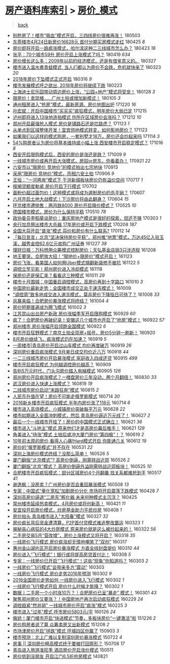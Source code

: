 [房产语料库索引](../../README.md)  > [房价_模式](房价_模式.md)
====
> [back](../README.md)

- [别抢房了！楼市“吸血”模式开启，三四线房价很难再涨！](http://jkwz.applinzi.com/ittc/7098893789521511441.html#%E5%88%AB%E6%8A%A2%E6%88%BF%E4%BA%86%EF%BC%81%E6%A5%BC%E5%B8%82%E2%80%9C%E5%90%B8%E8%A1%80%E2%80%9D%E6%A8%A1%E5%BC%8F%E5%BC%80%E5%90%AF%EF%BC%8C%E4%B8%89%E5%9B%9B%E7%BA%BF%E6%88%BF%E4%BB%B7%E5%BE%88%E9%9A%BE%E5%86%8D%E6%B6%A8%EF%BC%81) 180503  
- [东莞楼市4月24日新房价16628元 首付分期买房模式走红](http://jkwz.applinzi.com/ittc/7095953077192623114.html#%E4%B8%9C%E8%8E%9E%E6%A5%BC%E5%B8%824%E6%9C%8824%E6%97%A5%E6%96%B0%E6%88%BF%E4%BB%B716628%E5%85%83+%E9%A6%96%E4%BB%98%E5%88%86%E6%9C%9F%E4%B9%B0%E6%88%BF%E6%A8%A1%E5%BC%8F%E8%B5%B0%E7%BA%A2) 180425 *8* 
- [房价即将开启一路疯涨模式，哈尔滨这种二三线城市怎么办？](http://jkwz.applinzi.com/ittc/7095203865949635600.html#%E6%88%BF%E4%BB%B7%E5%8D%B3%E5%B0%86%E5%BC%80%E5%90%AF%E4%B8%80%E8%B7%AF%E7%96%AF%E6%B6%A8%E6%A8%A1%E5%BC%8F%EF%BC%8C%E5%93%88%E5%B0%94%E6%BB%A8%E8%BF%99%E7%A7%8D%E4%BA%8C%E4%B8%89%E7%BA%BF%E5%9F%8E%E5%B8%82%E6%80%8E%E4%B9%88%E5%8A%9E%EF%BC%9F) 180423 *18* 
- [张平：70个城市59升 房价开启上涨模式了吗？](http://jkwz.applinzi.com/ittc/7093618574558233616.html#%E5%BC%A0%E5%B9%B3%EF%BC%9A70%E4%B8%AA%E5%9F%8E%E5%B8%8259%E5%8D%87+%E6%88%BF%E4%BB%B7%E5%BC%80%E5%90%AF%E4%B8%8A%E6%B6%A8%E6%A8%A1%E5%BC%8F%E4%BA%86%E5%90%97%EF%BC%9F) 180419 *634* 
- [房价增长这么多：2009年以前的经济模式，还是有借鉴意义的。](http://jkwz.applinzi.com/ittc/7083964476800107536.html#%E6%88%BF%E4%BB%B7%E5%A2%9E%E9%95%BF%E8%BF%99%E4%B9%88%E5%A4%9A%EF%BC%9A2009%E5%B9%B4%E4%BB%A5%E5%89%8D%E7%9A%84%E7%BB%8F%E6%B5%8E%E6%A8%A1%E5%BC%8F%EF%BC%8C%E8%BF%98%E6%98%AF%E6%9C%89%E5%80%9F%E9%89%B4%E6%84%8F%E4%B9%89%E7%9A%84%E3%80%82) 180327  
- [楼市进入温水煮青蛙模式, 当人们都认为房价不会跌，危机就快来了](http://jkwz.applinzi.com/ittc/7083612952173478928.html#%E6%A5%BC%E5%B8%82%E8%BF%9B%E5%85%A5%E6%B8%A9%E6%B0%B4%E7%85%AE%E9%9D%92%E8%9B%99%E6%A8%A1%E5%BC%8F%2C+%E5%BD%93%E4%BA%BA%E4%BB%AC%E9%83%BD%E8%AE%A4%E4%B8%BA%E6%88%BF%E4%BB%B7%E4%B8%8D%E4%BC%9A%E8%B7%8C%EF%BC%8C%E5%8D%B1%E6%9C%BA%E5%B0%B1%E5%BF%AB%E6%9D%A5%E4%BA%86) 180323 *20* 
- [2018年房价下坠模式正式开启](http://jkwz.applinzi.com/ittc/7081010889572746246.html#2018%E5%B9%B4%E6%88%BF%E4%BB%B7%E4%B8%8B%E5%9D%A0%E6%A8%A1%E5%BC%8F%E6%AD%A3%E5%BC%8F%E5%BC%80%E5%90%AF) 180316 *9* 
- [楼市发展模式呼之欲出, 2018年房价将继续下跌](http://jkwz.applinzi.com/ittc/7073410244141384710.html#%E6%A5%BC%E5%B8%82%E5%8F%91%E5%B1%95%E6%A8%A1%E5%BC%8F%E5%91%BC%E4%B9%8B%E6%AC%B2%E5%87%BA%2C+2018%E5%B9%B4%E6%88%BF%E4%BB%B7%E5%B0%86%E7%BB%A7%E7%BB%AD%E4%B8%8B%E8%B7%8C) 180223  
- [上海迪士尼乐园带动周边房价上涨，“公园+地产”模式将受宠！](http://jkwz.applinzi.com/ittc/7063367913564537863.html#%E4%B8%8A%E6%B5%B7%E8%BF%AA%E5%A3%AB%E5%B0%BC%E4%B9%90%E5%9B%AD%E5%B8%A6%E5%8A%A8%E5%91%A8%E8%BE%B9%E6%88%BF%E4%BB%B7%E4%B8%8A%E6%B6%A8%EF%BC%8C%E2%80%9C%E5%85%AC%E5%9B%AD%2B%E5%9C%B0%E4%BA%A7%E2%80%9D%E6%A8%A1%E5%BC%8F%E5%B0%86%E5%8F%97%E5%AE%A0%EF%BC%81) 180128 *3* 
- [限房价！卖现楼……广州土拍或增加新模式！](http://jkwz.applinzi.com/ittc/7055013659615429638.html#%E9%99%90%E6%88%BF%E4%BB%B7%EF%BC%81%E5%8D%96%E7%8E%B0%E6%A5%BC%E2%80%A6%E2%80%A6%E5%B9%BF%E5%B7%9E%E5%9C%9F%E6%8B%8D%E6%88%96%E5%A2%9E%E5%8A%A0%E6%96%B0%E6%A8%A1%E5%BC%8F%EF%BC%81) 180105 *3* 
- [通州租房进入“抢房”模式，最新房源、房价地图出炉](http://jkwz.applinzi.com/ittc/7049252191594873873.html#%E9%80%9A%E5%B7%9E%E7%A7%9F%E6%88%BF%E8%BF%9B%E5%85%A5%E2%80%9C%E6%8A%A2%E6%88%BF%E2%80%9D%E6%A8%A1%E5%BC%8F%EF%BC%8C%E6%9C%80%E6%96%B0%E6%88%BF%E6%BA%90%E3%80%81%E6%88%BF%E4%BB%B7%E5%9C%B0%E5%9B%BE%E5%87%BA%E7%82%89) 171220 *16* 
- [孙宏斌：开启中国楼市“买买买”疯狂模式，明年房价大局已定](http://jkwz.applinzi.com/ittc/7047306163165611024.html#%E5%AD%99%E5%AE%8F%E6%96%8C%EF%BC%9A%E5%BC%80%E5%90%AF%E4%B8%AD%E5%9B%BD%E6%A5%BC%E5%B8%82%E2%80%9C%E4%B9%B0%E4%B9%B0%E4%B9%B0%E2%80%9D%E7%96%AF%E7%8B%82%E6%A8%A1%E5%BC%8F%EF%BC%8C%E6%98%8E%E5%B9%B4%E6%88%BF%E4%BB%B7%E5%A4%A7%E5%B1%80%E5%B7%B2%E5%AE%9A) 171215  
- [泸州即将进入13块地连拍模式 你所在区域房价会涨吗？](http://jkwz.applinzi.com/ittc/7046217706561340432.html#%E6%B3%B8%E5%B7%9E%E5%8D%B3%E5%B0%86%E8%BF%9B%E5%85%A513%E5%9D%97%E5%9C%B0%E8%BF%9E%E6%8B%8D%E6%A8%A1%E5%BC%8F+%E4%BD%A0%E6%89%80%E5%9C%A8%E5%8C%BA%E5%9F%9F%E6%88%BF%E4%BB%B7%E4%BC%9A%E6%B6%A8%E5%90%97%EF%BC%9F) 171212 *10* 
- [郑州开启最强抢人模式 房价是铺路石还是拦路虎？](http://jkwz.applinzi.com/ittc/7039194223914517521.html#%E9%83%91%E5%B7%9E%E5%BC%80%E5%90%AF%E6%9C%80%E5%BC%BA%E6%8A%A2%E4%BA%BA%E6%A8%A1%E5%BC%8F+%E6%88%BF%E4%BB%B7%E6%98%AF%E9%93%BA%E8%B7%AF%E7%9F%B3%E8%BF%98%E6%98%AF%E6%8B%A6%E8%B7%AF%E8%99%8E%EF%BC%9F) 171123 *1* 
- [从单点到区域整体开发！宜宾供地模式转变，如何影响房价？](http://jkwz.applinzi.com/ittc/7039143175401243665.html#%E4%BB%8E%E5%8D%95%E7%82%B9%E5%88%B0%E5%8C%BA%E5%9F%9F%E6%95%B4%E4%BD%93%E5%BC%80%E5%8F%91%EF%BC%81%E5%AE%9C%E5%AE%BE%E4%BE%9B%E5%9C%B0%E6%A8%A1%E5%BC%8F%E8%BD%AC%E5%8F%98%EF%BC%8C%E5%A6%82%E4%BD%95%E5%BD%B1%E5%93%8D%E6%88%BF%E4%BB%B7%EF%BC%9F) 171123  
- [如果我们以这样的模式购房，一套别墅才18万，房价还会炒起来吗](http://jkwz.applinzi.com/ittc/7035740159335728144.html#%E5%A6%82%E6%9E%9C%E6%88%91%E4%BB%AC%E4%BB%A5%E8%BF%99%E6%A0%B7%E7%9A%84%E6%A8%A1%E5%BC%8F%E8%B4%AD%E6%88%BF%EF%BC%8C%E4%B8%80%E5%A5%97%E5%88%AB%E5%A2%85%E6%89%8D18%E4%B8%87%EF%BC%8C%E6%88%BF%E4%BB%B7%E8%BF%98%E4%BC%9A%E7%82%92%E8%B5%B7%E6%9D%A5%E5%90%97) 171114 *3* 
- [54%购房者认为房价将基本维持或小幅上涨 西安楼市开启稳定模式？](http://jkwz.applinzi.com/ittc/7024954268732359697.html#54%25%E8%B4%AD%E6%88%BF%E8%80%85%E8%AE%A4%E4%B8%BA%E6%88%BF%E4%BB%B7%E5%B0%86%E5%9F%BA%E6%9C%AC%E7%BB%B4%E6%8C%81%E6%88%96%E5%B0%8F%E5%B9%85%E4%B8%8A%E6%B6%A8+%E8%A5%BF%E5%AE%89%E6%A5%BC%E5%B8%82%E5%BC%80%E5%90%AF%E7%A8%B3%E5%AE%9A%E6%A8%A1%E5%BC%8F%EF%BC%9F) 171016 *8* 
- [西安开启限购模式后，西安的房价是涨还是跌？](http://jkwz.applinzi.com/ittc/7022507827191612432.html#%E8%A5%BF%E5%AE%89%E5%BC%80%E5%90%AF%E9%99%90%E8%B4%AD%E6%A8%A1%E5%BC%8F%E5%90%8E%EF%BC%8C%E8%A5%BF%E5%AE%89%E7%9A%84%E6%88%BF%E4%BB%B7%E6%98%AF%E6%B6%A8%E8%BF%98%E6%98%AF%E8%B7%8C%EF%BC%9F) 171009 *9* 
- [一线城市房价或再开启大涨模式，房奴or房东，你看着办！](http://jkwz.applinzi.com/ittc/7015706012085126161.html#%E4%B8%80%E7%BA%BF%E5%9F%8E%E5%B8%82%E6%88%BF%E4%BB%B7%E6%88%96%E5%86%8D%E5%BC%80%E5%90%AF%E5%A4%A7%E6%B6%A8%E6%A8%A1%E5%BC%8F%EF%BC%8C%E6%88%BF%E5%A5%B4or%E6%88%BF%E4%B8%9C%EF%BC%8C%E4%BD%A0%E7%9C%8B%E7%9D%80%E5%8A%9E%EF%BC%81) 170921 *22* 
- [六安市以“限房价 竞地价”的模式拍出七宗地块](http://jkwz.applinzi.com/ittc/7012646324401603345.html#%E5%85%AD%E5%AE%89%E5%B8%82%E4%BB%A5%E2%80%9C%E9%99%90%E6%88%BF%E4%BB%B7+%E7%AB%9E%E5%9C%B0%E4%BB%B7%E2%80%9D%E7%9A%84%E6%A8%A1%E5%BC%8F%E6%8B%8D%E5%87%BA%E4%B8%83%E5%AE%97%E5%9C%B0%E5%9D%97) 170913  
- [采用“限房价 竞地价”模式，亮相六安土拍](http://jkwz.applinzi.com/ittc/7010321890357543952.html#%E9%87%87%E7%94%A8%E2%80%9C%E9%99%90%E6%88%BF%E4%BB%B7+%E7%AB%9E%E5%9C%B0%E4%BB%B7%E2%80%9D%E6%A8%A1%E5%BC%8F%EF%BC%8C%E4%BA%AE%E7%9B%B8%E5%85%AD%E5%AE%89%E5%9C%9F%E6%8B%8D) 170906 *9* 
- [王恒：“一河两岸”模式下 于洪新城板块房价仍有溢价空间](http://jkwz.applinzi.com/ittc/6991300892950004752.html#%E7%8E%8B%E6%81%92%EF%BC%9A%E2%80%9C%E4%B8%80%E6%B2%B3%E4%B8%A4%E5%B2%B8%E2%80%9D%E6%A8%A1%E5%BC%8F%E4%B8%8B+%E4%BA%8E%E6%B4%AA%E6%96%B0%E5%9F%8E%E6%9D%BF%E5%9D%97%E6%88%BF%E4%BB%B7%E4%BB%8D%E6%9C%89%E6%BA%A2%E4%BB%B7%E7%A9%BA%E9%97%B4) 170717 *1* 
- [按揭贷额度勒紧 房价开启下行模式](http://jkwz.applinzi.com/ittc/6985738010040468485.html#%E6%8C%89%E6%8F%AD%E8%B4%B7%E9%A2%9D%E5%BA%A6%E5%8B%92%E7%B4%A7+%E6%88%BF%E4%BB%B7%E5%BC%80%E5%90%AF%E4%B8%8B%E8%A1%8C%E6%A8%A1%E5%BC%8F) 170702  
- [面粉价超过面包价！这种模式或将成为遏制房价的杀手锏？](http://jkwz.applinzi.com/ittc/6976393283642065925.html#%E9%9D%A2%E7%B2%89%E4%BB%B7%E8%B6%85%E8%BF%87%E9%9D%A2%E5%8C%85%E4%BB%B7%EF%BC%81%E8%BF%99%E7%A7%8D%E6%A8%A1%E5%BC%8F%E6%88%96%E5%B0%86%E6%88%90%E4%B8%BA%E9%81%8F%E5%88%B6%E6%88%BF%E4%BB%B7%E7%9A%84%E6%9D%80%E6%89%8B%E9%94%8F%EF%BC%9F) 170607  
- [六月开启土地大战模式！下沙房价将由此翻身？](http://jkwz.applinzi.com/ittc/6975424852612613125.html#%E5%85%AD%E6%9C%88%E5%BC%80%E5%90%AF%E5%9C%9F%E5%9C%B0%E5%A4%A7%E6%88%98%E6%A8%A1%E5%BC%8F%EF%BC%81%E4%B8%8B%E6%B2%99%E6%88%BF%E4%BB%B7%E5%B0%86%E7%94%B1%E6%AD%A4%E7%BF%BB%E8%BA%AB%EF%BC%9F) 170604 *15* 
- [环京楼市遭抛售：两月跌8000 房价开启降价模式？](http://jkwz.applinzi.com/ittc/6971592535142040581.html#%E7%8E%AF%E4%BA%AC%E6%A5%BC%E5%B8%82%E9%81%AD%E6%8A%9B%E5%94%AE%EF%BC%9A%E4%B8%A4%E6%9C%88%E8%B7%8C8000+%E6%88%BF%E4%BB%B7%E5%BC%80%E5%90%AF%E9%99%8D%E4%BB%B7%E6%A8%A1%E5%BC%8F%EF%BC%9F) 170525 *10* 
- [德国楼市模式，房价为什么保持平稳](http://jkwz.applinzi.com/ittc/6966015928113300485.html#%E5%BE%B7%E5%9B%BD%E6%A5%BC%E5%B8%82%E6%A8%A1%E5%BC%8F%EF%BC%8C%E6%88%BF%E4%BB%B7%E4%B8%BA%E4%BB%80%E4%B9%88%E4%BF%9D%E6%8C%81%E5%B9%B3%E7%A8%B3) 170510 *78* 
- [政协委员李稻葵谈房价：重庆房地产模式是很好的探索，但还不够](http://jkwz.applinzi.com/ittc/6940836036077945861.html#%E6%94%BF%E5%8D%8F%E5%A7%94%E5%91%98%E6%9D%8E%E7%A8%BB%E8%91%B5%E8%B0%88%E6%88%BF%E4%BB%B7%EF%BC%9A%E9%87%8D%E5%BA%86%E6%88%BF%E5%9C%B0%E4%BA%A7%E6%A8%A1%E5%BC%8F%E6%98%AF%E5%BE%88%E5%A5%BD%E7%9A%84%E6%8E%A2%E7%B4%A2%EF%BC%8C%E4%BD%86%E8%BF%98%E4%B8%8D%E5%A4%9F) 170303 *1* 
- [央行加息祭出楼市大杀器 17年房价或开启下跌模式](http://jkwz.applinzi.com/ittc/6932057520624632837.html#%E5%A4%AE%E8%A1%8C%E5%8A%A0%E6%81%AF%E7%A5%AD%E5%87%BA%E6%A5%BC%E5%B8%82%E5%A4%A7%E6%9D%80%E5%99%A8+17%E5%B9%B4%E6%88%BF%E4%BB%B7%E6%88%96%E5%BC%80%E5%90%AF%E4%B8%8B%E8%B7%8C%E6%A8%A1%E5%BC%8F) 170208 *187* 
- [全国大蒜开启&quot;普涨&quot;模式 蒜价和房价有什么联系?](http://jkwz.applinzi.com/ittc/6922291840991888389.html#%E5%85%A8%E5%9B%BD%E5%A4%A7%E8%92%9C%E5%BC%80%E5%90%AF%26quot%3B%E6%99%AE%E6%B6%A8%26quot%3B%E6%A8%A1%E5%BC%8F+%E8%92%9C%E4%BB%B7%E5%92%8C%E6%88%BF%E4%BB%B7%E6%9C%89%E4%BB%80%E4%B9%88%E8%81%94%E7%B3%BB%3F) 170112 *14* 
- [「每日昱言」北京“坚决保持房价平稳”，郑州推“地票”模式，万达45亿入驻玉溪，越秀金控62.6亿元收购广州证券](http://jkwz.applinzi.com/ittc/6916209479132906501.html#%E3%80%8C%E6%AF%8F%E6%97%A5%E6%98%B1%E8%A8%80%E3%80%8D%E5%8C%97%E4%BA%AC%E2%80%9C%E5%9D%9A%E5%86%B3%E4%BF%9D%E6%8C%81%E6%88%BF%E4%BB%B7%E5%B9%B3%E7%A8%B3%E2%80%9D%EF%BC%8C%E9%83%91%E5%B7%9E%E6%8E%A8%E2%80%9C%E5%9C%B0%E7%A5%A8%E2%80%9D%E6%A8%A1%E5%BC%8F%EF%BC%8C%E4%B8%87%E8%BE%BE45%E4%BA%BF%E5%85%A5%E9%A9%BB%E7%8E%89%E6%BA%AA%EF%BC%8C%E8%B6%8A%E7%A7%80%E9%87%91%E6%8E%A762.6%E4%BA%BF%E5%85%83%E6%94%B6%E8%B4%AD%E5%B9%BF%E5%B7%9E%E8%AF%81%E5%88%B8) 161227 *38* 
- [理财日报：万科想用众筹模式控制房价；天弘基金店销3只涉违规](http://jkwz.applinzi.com/ittc/6909247357891118085.html#%E7%90%86%E8%B4%A2%E6%97%A5%E6%8A%A5%EF%BC%9A%E4%B8%87%E7%A7%91%E6%83%B3%E7%94%A8%E4%BC%97%E7%AD%B9%E6%A8%A1%E5%BC%8F%E6%8E%A7%E5%88%B6%E6%88%BF%E4%BB%B7%EF%BC%9B%E5%A4%A9%E5%BC%98%E5%9F%BA%E9%87%91%E5%BA%97%E9%94%803%E5%8F%AA%E6%B6%89%E8%BF%9D%E8%A7%84) 161208  
- [地王要哭，合肥放大招！“限地价+限房价”模式开启！](http://jkwz.applinzi.com/ittc/6903703098576339972.html#%E5%9C%B0%E7%8E%8B%E8%A6%81%E5%93%AD%EF%BC%8C%E5%90%88%E8%82%A5%E6%94%BE%E5%A4%A7%E6%8B%9B%EF%BC%81%E2%80%9C%E9%99%90%E5%9C%B0%E4%BB%B7%2B%E9%99%90%E6%88%BF%E4%BB%B7%E2%80%9D%E6%A8%A1%E5%BC%8F%E5%BC%80%E5%90%AF%EF%BC%81) 161123  
- [房价飞涨，看美国人如何用Uber模式搞翻新装修不被坑](http://jkwz.applinzi.com/ittc/6903242990880818180.html#%E6%88%BF%E4%BB%B7%E9%A3%9E%E6%B6%A8%EF%BC%8C%E7%9C%8B%E7%BE%8E%E5%9B%BD%E4%BA%BA%E5%A6%82%E4%BD%95%E7%94%A8Uber%E6%A8%A1%E5%BC%8F%E6%90%9E%E7%BF%BB%E6%96%B0%E8%A3%85%E4%BF%AE%E4%B8%8D%E8%A2%AB%E5%9D%91) 161122 *5* 
- [调控立竿见影！郑州房价进入冷却模式](http://jkwz.applinzi.com/ittc/6901888719694332932.html#%E8%B0%83%E6%8E%A7%E7%AB%8B%E7%AB%BF%E8%A7%81%E5%BD%B1%EF%BC%81%E9%83%91%E5%B7%9E%E6%88%BF%E4%BB%B7%E8%BF%9B%E5%85%A5%E5%86%B7%E5%8D%B4%E6%A8%A1%E5%BC%8F) 161118  
- [保房价还是保汇率？看看这三种模式](http://jkwz.applinzi.com/ittc/6887695688091059205.html#%E4%BF%9D%E6%88%BF%E4%BB%B7%E8%BF%98%E6%98%AF%E4%BF%9D%E6%B1%87%E7%8E%87%EF%BC%9F%E7%9C%8B%E7%9C%8B%E8%BF%99%E4%B8%89%E7%A7%8D%E6%A8%A1%E5%BC%8F) 161011 *29* 
- [楼市十月围城：中国重启调控模式，高房价再到十字路口](http://jkwz.applinzi.com/ittc/6887267377317676036.html#%E6%A5%BC%E5%B8%82%E5%8D%81%E6%9C%88%E5%9B%B4%E5%9F%8E%EF%BC%9A%E4%B8%AD%E5%9B%BD%E9%87%8D%E5%90%AF%E8%B0%83%E6%8E%A7%E6%A8%A1%E5%BC%8F%EF%BC%8C%E9%AB%98%E6%88%BF%E4%BB%B7%E5%86%8D%E5%88%B0%E5%8D%81%E5%AD%97%E8%B7%AF%E5%8F%A3) 161010 *3* 
- [中国房价最新走势：全国楼市成交正处于速冻模式！](http://jkwz.applinzi.com/ittc/6886776656194176005.html#%E4%B8%AD%E5%9B%BD%E6%88%BF%E4%BB%B7%E6%9C%80%E6%96%B0%E8%B5%B0%E5%8A%BF%EF%BC%9A%E5%85%A8%E5%9B%BD%E6%A5%BC%E5%B8%82%E6%88%90%E4%BA%A4%E6%AD%A3%E5%A4%84%E4%BA%8E%E9%80%9F%E5%86%BB%E6%A8%A1%E5%BC%8F%EF%BC%81) 161009  
- [“调控周”致多地成交进入速冻模式，莫非房价下降指日可待了？](http://jkwz.applinzi.com/ittc/6886688656831546372.html#%E2%80%9C%E8%B0%83%E6%8E%A7%E5%91%A8%E2%80%9D%E8%87%B4%E5%A4%9A%E5%9C%B0%E6%88%90%E4%BA%A4%E8%BF%9B%E5%85%A5%E9%80%9F%E5%86%BB%E6%A8%A1%E5%BC%8F%EF%BC%8C%E8%8E%AB%E9%9D%9E%E6%88%BF%E4%BB%B7%E4%B8%8B%E9%99%8D%E6%8C%87%E6%97%A5%E5%8F%AF%E5%BE%85%E4%BA%86%EF%BC%9F) 161008 *33* 
- [风暴来临！合肥房价暴涨模式将终结？](http://jkwz.applinzi.com/ittc/6884923248411673604.html#%E9%A3%8E%E6%9A%B4%E6%9D%A5%E4%B8%B4%EF%BC%81%E5%90%88%E8%82%A5%E6%88%BF%E4%BB%B7%E6%9A%B4%E6%B6%A8%E6%A8%A1%E5%BC%8F%E5%B0%86%E7%BB%88%E7%BB%93%EF%BC%9F) 161004 *4* 
- [房价短期普遍成为腾飞模式](http://jkwz.applinzi.com/ittc/6884545262315373572.html#%E6%88%BF%E4%BB%B7%E7%9F%AD%E6%9C%9F%E6%99%AE%E9%81%8D%E6%88%90%E4%B8%BA%E8%85%BE%E9%A3%9E%E6%A8%A1%E5%BC%8F) 161002 *3* 
- [江苏昆山出台房产新政 房价涨幅季军开启限购模式](http://jkwz.applinzi.com/ittc/6883061027003974660.html#%E6%B1%9F%E8%8B%8F%E6%98%86%E5%B1%B1%E5%87%BA%E5%8F%B0%E6%88%BF%E4%BA%A7%E6%96%B0%E6%94%BF+%E6%88%BF%E4%BB%B7%E6%B6%A8%E5%B9%85%E5%AD%A3%E5%86%9B%E5%BC%80%E5%90%AF%E9%99%90%E8%B4%AD%E6%A8%A1%E5%BC%8F) 160929 *60* 
- [疯了！合肥房价再破纪录！安徽这几个城市也开启了“抢房”模式！](http://jkwz.applinzi.com/ittc/6880703220132873221.html#%E7%96%AF%E4%BA%86%EF%BC%81%E5%90%88%E8%82%A5%E6%88%BF%E4%BB%B7%E5%86%8D%E7%A0%B4%E7%BA%AA%E5%BD%95%EF%BC%81%E5%AE%89%E5%BE%BD%E8%BF%99%E5%87%A0%E4%B8%AA%E5%9F%8E%E5%B8%82%E4%B9%9F%E5%BC%80%E5%90%AF%E4%BA%86%E2%80%9C%E6%8A%A2%E6%88%BF%E2%80%9D%E6%A8%A1%E5%BC%8F%EF%BC%81) 160922 *57* 
- [郑州楼市 房价涨幅开启领跑全国模式](http://jkwz.applinzi.com/ittc/6880606613303460868.html#%E9%83%91%E5%B7%9E%E6%A5%BC%E5%B8%82+%E6%88%BF%E4%BB%B7%E6%B6%A8%E5%B9%85%E5%BC%80%E5%90%AF%E9%A2%86%E8%B7%91%E5%85%A8%E5%9B%BD%E6%A8%A1%E5%BC%8F) 160922 *6* 
- [楼市开启狂野模式？南京土拍全现房+摇号，房价5分钟一刷新！](http://jkwz.applinzi.com/ittc/6879951868649800708.html#%E6%A5%BC%E5%B8%82%E5%BC%80%E5%90%AF%E7%8B%82%E9%87%8E%E6%A8%A1%E5%BC%8F%EF%BC%9F%E5%8D%97%E4%BA%AC%E5%9C%9F%E6%8B%8D%E5%85%A8%E7%8E%B0%E6%88%BF%2B%E6%91%87%E5%8F%B7%EF%BC%8C%E6%88%BF%E4%BB%B75%E5%88%86%E9%92%9F%E4%B8%80%E5%88%B7%E6%96%B0%EF%BC%81) 160920  
- [8月房价继续飞，疯涨模式仍在加速？](http://jkwz.applinzi.com/ittc/6879650445009617925.html#8%E6%9C%88%E6%88%BF%E4%BB%B7%E7%BB%A7%E7%BB%AD%E9%A3%9E%EF%BC%8C%E7%96%AF%E6%B6%A8%E6%A8%A1%E5%BC%8F%E4%BB%8D%E5%9C%A8%E5%8A%A0%E9%80%9F%EF%BC%9F) 160919 *5* 
- [一周楼市|青岛房价开启过山车模式 均价再度破万](http://jkwz.applinzi.com/ittc/6879632653216646148.html#%E4%B8%80%E5%91%A8%E6%A5%BC%E5%B8%82%7C%E9%9D%92%E5%B2%9B%E6%88%BF%E4%BB%B7%E5%BC%80%E5%90%AF%E8%BF%87%E5%B1%B1%E8%BD%A6%E6%A8%A1%E5%BC%8F+%E5%9D%87%E4%BB%B7%E5%86%8D%E5%BA%A6%E7%A0%B4%E4%B8%87) 160919 *26* 
- [深圳房价重启疯涨模式 9月单日成交均价近八万](http://jkwz.applinzi.com/ittc/6879113049394381829.html#%E6%B7%B1%E5%9C%B3%E6%88%BF%E4%BB%B7%E9%87%8D%E5%90%AF%E7%96%AF%E6%B6%A8%E6%A8%A1%E5%BC%8F+9%E6%9C%88%E5%8D%95%E6%97%A5%E6%88%90%E4%BA%A4%E5%9D%87%E4%BB%B7%E8%BF%91%E5%85%AB%E4%B8%87) 160918 *44* 
- [一二三线城市房价开启暴涨模式 家庭收入四成还贷](http://jkwz.applinzi.com/ittc/6877906794462053381.html#%E4%B8%80%E4%BA%8C%E4%B8%89%E7%BA%BF%E5%9F%8E%E5%B8%82%E6%88%BF%E4%BB%B7%E5%BC%80%E5%90%AF%E6%9A%B4%E6%B6%A8%E6%A8%A1%E5%BC%8F+%E5%AE%B6%E5%BA%AD%E6%94%B6%E5%85%A5%E5%9B%9B%E6%88%90%E8%BF%98%E8%B4%B7) 160915 *499* 
- [楼市开启疯狂模式 为何越调控房价越高？](http://jkwz.applinzi.com/ittc/6875898678933455877.html#%E6%A5%BC%E5%B8%82%E5%BC%80%E5%90%AF%E7%96%AF%E7%8B%82%E6%A8%A1%E5%BC%8F+%E4%B8%BA%E4%BD%95%E8%B6%8A%E8%B0%83%E6%8E%A7%E6%88%BF%E4%BB%B7%E8%B6%8A%E9%AB%98%EF%BC%9F) 160909  
- [告别5万元时代，门头沟房价踏入电梯模式](http://jkwz.applinzi.com/ittc/6874271925802632197.html#%E5%91%8A%E5%88%AB5%E4%B8%87%E5%85%83%E6%97%B6%E4%BB%A3%EF%BC%8C%E9%97%A8%E5%A4%B4%E6%B2%9F%E6%88%BF%E4%BB%B7%E8%B8%8F%E5%85%A5%E7%94%B5%E6%A2%AF%E6%A8%A1%E5%BC%8F) 160905 *126* 
- [郑州房价开启疯涨模式？一楼盘房价三年没动，两个月翻倍！](http://jkwz.applinzi.com/ittc/6872159676703179780.html#%E9%83%91%E5%B7%9E%E6%88%BF%E4%BB%B7%E5%BC%80%E5%90%AF%E7%96%AF%E6%B6%A8%E6%A8%A1%E5%BC%8F%EF%BC%9F%E4%B8%80%E6%A5%BC%E7%9B%98%E6%88%BF%E4%BB%B7%E4%B8%89%E5%B9%B4%E6%B2%A1%E5%8A%A8%EF%BC%8C%E4%B8%A4%E4%B8%AA%E6%9C%88%E7%BF%BB%E5%80%8D%EF%BC%81) 160830 *33* 
- [武汉房价进入快速上涨模式？](http://jkwz.applinzi.com/ittc/6868116866198930437.html#%E6%AD%A6%E6%B1%89%E6%88%BF%E4%BB%B7%E8%BF%9B%E5%85%A5%E5%BF%AB%E9%80%9F%E4%B8%8A%E6%B6%A8%E6%A8%A1%E5%BC%8F%EF%BC%9F) 160819 *19* 
- [二线城市房价启动“末路狂奔”模式](http://jkwz.applinzi.com/ittc/6866632210194629636.html#%E4%BA%8C%E7%BA%BF%E5%9F%8E%E5%B8%82%E6%88%BF%E4%BB%B7%E5%90%AF%E5%8A%A8%E2%80%9C%E6%9C%AB%E8%B7%AF%E7%8B%82%E5%A5%94%E2%80%9D%E6%A8%A1%E5%BC%8F) 160815 *2* 
- [人民币升值在望！房价不可能走俄罗斯模式](http://jkwz.applinzi.com/ittc/6854675808534397956.html#%E4%BA%BA%E6%B0%91%E5%B8%81%E5%8D%87%E5%80%BC%E5%9C%A8%E6%9C%9B%EF%BC%81%E6%88%BF%E4%BB%B7%E4%B8%8D%E5%8F%AF%E8%83%BD%E8%B5%B0%E4%BF%84%E7%BD%97%E6%96%AF%E6%A8%A1%E5%BC%8F) 160714 *30* 
- [2016新乡楼市开启疯狂模式 半年内房价涨了118元](http://jkwz.applinzi.com/ittc/6854650109949903876.html#2016%E6%96%B0%E4%B9%A1%E6%A5%BC%E5%B8%82%E5%BC%80%E5%90%AF%E7%96%AF%E7%8B%82%E6%A8%A1%E5%BC%8F+%E5%8D%8A%E5%B9%B4%E5%86%85%E6%88%BF%E4%BB%B7%E6%B6%A8%E4%BA%86118%E5%85%83) 160714 *6* 
- [楼市进入高烧模式，小城镇房价突破每平万元](http://jkwz.applinzi.com/ittc/6848697282635236356.html#%E6%A5%BC%E5%B8%82%E8%BF%9B%E5%85%A5%E9%AB%98%E7%83%A7%E6%A8%A1%E5%BC%8F%EF%BC%8C%E5%B0%8F%E5%9F%8E%E9%95%87%E6%88%BF%E4%BB%B7%E7%AA%81%E7%A0%B4%E6%AF%8F%E5%B9%B3%E4%B8%87%E5%85%83) 160628 *22* 
- [楼市如期进入全面冲刺模式，然后 青岛房价逼近万元线了！](http://jkwz.applinzi.com/ittc/6848442045135586309.html#%E6%A5%BC%E5%B8%82%E5%A6%82%E6%9C%9F%E8%BF%9B%E5%85%A5%E5%85%A8%E9%9D%A2%E5%86%B2%E5%88%BA%E6%A8%A1%E5%BC%8F%EF%BC%8C%E7%84%B6%E5%90%8E+%E9%9D%92%E5%B2%9B%E6%88%BF%E4%BB%B7%E9%80%BC%E8%BF%91%E4%B8%87%E5%85%83%E7%BA%BF%E4%BA%86%EF%BC%81) 160627 *2* 
- [最后一个一线城市开挂了！房价的中国模式正式确立！](http://jkwz.applinzi.com/ittc/6846224741266097156.html#%E6%9C%80%E5%90%8E%E4%B8%80%E4%B8%AA%E4%B8%80%E7%BA%BF%E5%9F%8E%E5%B8%82%E5%BC%80%E6%8C%82%E4%BA%86%EF%BC%81%E6%88%BF%E4%BB%B7%E7%9A%84%E4%B8%AD%E5%9B%BD%E6%A8%A1%E5%BC%8F%E6%AD%A3%E5%BC%8F%E7%A1%AE%E7%AB%8B%EF%BC%81) 160621 *36* 
- [楼市进入“斗地主”模式 原来他们才是高房价幕后推手！](http://jkwz.applinzi.com/ittc/6846118144812516357.html#%E6%A5%BC%E5%B8%82%E8%BF%9B%E5%85%A5%E2%80%9C%E6%96%97%E5%9C%B0%E4%B8%BB%E2%80%9D%E6%A8%A1%E5%BC%8F+%E5%8E%9F%E6%9D%A5%E4%BB%96%E4%BB%AC%E6%89%8D%E6%98%AF%E9%AB%98%E6%88%BF%E4%BB%B7%E5%B9%95%E5%90%8E%E6%8E%A8%E6%89%8B%EF%BC%81) 160621 *129* 
- [角美进入“待涨”模式  土拍后或冲大厦门房价“第四极”！？](http://jkwz.applinzi.com/ittc/6845551262015423492.html#%E8%A7%92%E7%BE%8E%E8%BF%9B%E5%85%A5%E2%80%9C%E5%BE%85%E6%B6%A8%E2%80%9D%E6%A8%A1%E5%BC%8F++%E5%9C%9F%E6%8B%8D%E5%90%8E%E6%88%96%E5%86%B2%E5%A4%A7%E5%8E%A6%E9%97%A8%E6%88%BF%E4%BB%B7%E2%80%9C%E7%AC%AC%E5%9B%9B%E6%9E%81%E2%80%9D%EF%BC%81%EF%BC%9F) 160619 *2* 
- [10年前太原的房价,看得人心痛!Hard模式开启,你能通几关](http://jkwz.applinzi.com/ittc/6842770509607207941.html#10%E5%B9%B4%E5%89%8D%E5%A4%AA%E5%8E%9F%E7%9A%84%E6%88%BF%E4%BB%B7%2C%E7%9C%8B%E5%BE%97%E4%BA%BA%E5%BF%83%E7%97%9B%21Hard%E6%A8%A1%E5%BC%8F%E5%BC%80%E5%90%AF%2C%E4%BD%A0%E8%83%BD%E9%80%9A%E5%87%A0%E5%85%B3) 160612 *19* 
- [房价的“俄罗斯模式”并不存在](http://jkwz.applinzi.com/ittc/6838355803752629252.html#%E6%88%BF%E4%BB%B7%E7%9A%84%E2%80%9C%E4%BF%84%E7%BD%97%E6%96%AF%E6%A8%A1%E5%BC%8F%E2%80%9D%E5%B9%B6%E4%B8%8D%E5%AD%98%E5%9C%A8) 160531 *22* 
- [深圳上海房价模式终结？没那么简单！](http://jkwz.applinzi.com/ittc/6836603556429562884.html#%E6%B7%B1%E5%9C%B3%E4%B8%8A%E6%B5%B7%E6%88%BF%E4%BB%B7%E6%A8%A1%E5%BC%8F%E7%BB%88%E7%BB%93%EF%BC%9F%E6%B2%A1%E9%82%A3%E4%B9%88%E7%AE%80%E5%8D%95%EF%BC%81) 160526 *5* 
- [厦门翻版“北京模式”? 高房价倒逼，刚需转战近郊](http://jkwz.applinzi.com/ittc/6836468518367003652.html#%E5%8E%A6%E9%97%A8%E7%BF%BB%E7%89%88%E2%80%9C%E5%8C%97%E4%BA%AC%E6%A8%A1%E5%BC%8F%E2%80%9D%3F+%E9%AB%98%E6%88%BF%E4%BB%B7%E5%80%92%E9%80%BC%EF%BC%8C%E5%88%9A%E9%9C%80%E8%BD%AC%E6%88%98%E8%BF%91%E9%83%8A) 160526 *2* 
- [厦门翻版“北京”模式？ 高房价倒逼外溢刚需转战近郊板块！](http://jkwz.applinzi.com/ittc/6836291530268345348.html#%E5%8E%A6%E9%97%A8%E7%BF%BB%E7%89%88%E2%80%9C%E5%8C%97%E4%BA%AC%E2%80%9D%E6%A8%A1%E5%BC%8F%EF%BC%9F+%E9%AB%98%E6%88%BF%E4%BB%B7%E5%80%92%E9%80%BC%E5%A4%96%E6%BA%A2%E5%88%9A%E9%9C%80%E8%BD%AC%E6%88%98%E8%BF%91%E9%83%8A%E6%9D%BF%E5%9D%97%EF%BC%81) 160525 *10* 
- [合肥楼市开启疯狂模式：部分区域房价4个月翻番 找关系都难抢到手](http://jkwz.applinzi.com/ittc/6832989523243697156.html#%E5%90%88%E8%82%A5%E6%A5%BC%E5%B8%82%E5%BC%80%E5%90%AF%E7%96%AF%E7%8B%82%E6%A8%A1%E5%BC%8F%EF%BC%9A%E9%83%A8%E5%88%86%E5%8C%BA%E5%9F%9F%E6%88%BF%E4%BB%B74%E4%B8%AA%E6%9C%88%E7%BF%BB%E7%95%AA+%E6%89%BE%E5%85%B3%E7%B3%BB%E9%83%BD%E9%9A%BE%E6%8A%A2%E5%88%B0%E6%89%8B) 160517 *41* 
- [谢逸枫：没房卖？广州房价是否会重回暴涨模式](http://jkwz.applinzi.com/ittc/6829856512809632772.html#%E8%B0%A2%E9%80%B8%E6%9E%AB%EF%BC%9A%E6%B2%A1%E6%88%BF%E5%8D%96%EF%BC%9F%E5%B9%BF%E5%B7%9E%E6%88%BF%E4%BB%B7%E6%98%AF%E5%90%A6%E4%BC%9A%E9%87%8D%E5%9B%9E%E6%9A%B4%E6%B6%A8%E6%A8%A1%E5%BC%8F) 160508 *13* 
- [专家：中国式“量化宽松”加剧房价分化 市场将开启震荡下跌模式](http://jkwz.applinzi.com/ittc/6826061564935144452.html#%E4%B8%93%E5%AE%B6%EF%BC%9A%E4%B8%AD%E5%9B%BD%E5%BC%8F%E2%80%9C%E9%87%8F%E5%8C%96%E5%AE%BD%E6%9D%BE%E2%80%9D%E5%8A%A0%E5%89%A7%E6%88%BF%E4%BB%B7%E5%88%86%E5%8C%96+%E5%B8%82%E5%9C%BA%E5%B0%86%E5%BC%80%E5%90%AF%E9%9C%87%E8%8D%A1%E4%B8%8B%E8%B7%8C%E6%A8%A1%E5%BC%8F) 160428 *7* 
- [深圳高房价逼退“二房东”孵化器 未来何种模式主沉浮？](http://jkwz.applinzi.com/ittc/6825151521754711044.html#%E6%B7%B1%E5%9C%B3%E9%AB%98%E6%88%BF%E4%BB%B7%E9%80%BC%E9%80%80%E2%80%9C%E4%BA%8C%E6%88%BF%E4%B8%9C%E2%80%9D%E5%AD%B5%E5%8C%96%E5%99%A8+%E6%9C%AA%E6%9D%A5%E4%BD%95%E7%A7%8D%E6%A8%A1%E5%BC%8F%E4%B8%BB%E6%B2%89%E6%B5%AE%EF%BC%9F) 160425  
- [常州楼市延续热卖模式，4月房价或将创新高！](http://jkwz.applinzi.com/ittc/6823536620984599557.html#%E5%B8%B8%E5%B7%9E%E6%A5%BC%E5%B8%82%E5%BB%B6%E7%BB%AD%E7%83%AD%E5%8D%96%E6%A8%A1%E5%BC%8F%EF%BC%8C4%E6%9C%88%E6%88%BF%E4%BB%B7%E6%88%96%E5%B0%86%E5%88%9B%E6%96%B0%E9%AB%98%EF%BC%81) 160421 *11* 
- [安宜投开启房价模式，炒房基金助力平民炒房](http://jkwz.applinzi.com/ittc/6818726399942591493.html#%E5%AE%89%E5%AE%9C%E6%8A%95%E5%BC%80%E5%90%AF%E6%88%BF%E4%BB%B7%E6%A8%A1%E5%BC%8F%EF%BC%8C%E7%82%92%E6%88%BF%E5%9F%BA%E9%87%91%E5%8A%A9%E5%8A%9B%E5%B9%B3%E6%B0%91%E7%82%92%E6%88%BF) 160408 *1* 
- [房价抬头 青岛楼市进入&quot;大阳春&quot;模式](http://jkwz.applinzi.com/ittc/6814161965207258116.html#%E6%88%BF%E4%BB%B7%E6%8A%AC%E5%A4%B4+%E9%9D%92%E5%B2%9B%E6%A5%BC%E5%B8%82%E8%BF%9B%E5%85%A5%26quot%3B%E5%A4%A7%E9%98%B3%E6%98%A5%26quot%3B%E6%A8%A1%E5%BC%8F) 160327 *32* 
- [房价疯长背后资金遭清算，P2P首付贷模式难逃整改噩运](http://jkwz.applinzi.com/ittc/6812856849493656581.html#%E6%88%BF%E4%BB%B7%E7%96%AF%E9%95%BF%E8%83%8C%E5%90%8E%E8%B5%84%E9%87%91%E9%81%AD%E6%B8%85%E7%AE%97%EF%BC%8CP2P%E9%A6%96%E4%BB%98%E8%B4%B7%E6%A8%A1%E5%BC%8F%E9%9A%BE%E9%80%83%E6%95%B4%E6%94%B9%E5%99%A9%E8%BF%90) 160323 *1* 
- [揭秘丧心病狂的4大炒房模式 原来房价就是这么被炒起来的！](http://jkwz.applinzi.com/ittc/6812444035184591877.html#%E6%8F%AD%E7%A7%98%E4%B8%A7%E5%BF%83%E7%97%85%E7%8B%82%E7%9A%844%E5%A4%A7%E7%82%92%E6%88%BF%E6%A8%A1%E5%BC%8F+%E5%8E%9F%E6%9D%A5%E6%88%BF%E4%BB%B7%E5%B0%B1%E6%98%AF%E8%BF%99%E4%B9%88%E8%A2%AB%E7%82%92%E8%B5%B7%E6%9D%A5%E7%9A%84%EF%BC%81) 160322 *56* 
- [二手房交易5月“营改增”，房价上涨模式又将开启？](http://jkwz.applinzi.com/ittc/6810989007097824260.html#%E4%BA%8C%E6%89%8B%E6%88%BF%E4%BA%A4%E6%98%935%E6%9C%88%E2%80%9C%E8%90%A5%E6%94%B9%E5%A2%9E%E2%80%9D%EF%BC%8C%E6%88%BF%E4%BB%B7%E4%B8%8A%E6%B6%A8%E6%A8%A1%E5%BC%8F%E5%8F%88%E5%B0%86%E5%BC%80%E5%90%AF%EF%BC%9F) 160318 *35* 
- [一线房价飞行模式 房价疯涨却无情地嘲笑了“双创”](http://jkwz.applinzi.com/ittc/6810599865742541829.html#%E4%B8%80%E7%BA%BF%E6%88%BF%E4%BB%B7%E9%A3%9E%E8%A1%8C%E6%A8%A1%E5%BC%8F+%E6%88%BF%E4%BB%B7%E7%96%AF%E6%B6%A8%E5%8D%B4%E6%97%A0%E6%83%85%E5%9C%B0%E5%98%B2%E7%AC%91%E4%BA%86%E2%80%9C%E5%8F%8C%E5%88%9B%E2%80%9D) 160317  
- [惠州金山湖片区开启房价暴涨模式 方直全线封盘提价](http://jkwz.applinzi.com/ittc/6808020003383149573.html#%E6%83%A0%E5%B7%9E%E9%87%91%E5%B1%B1%E6%B9%96%E7%89%87%E5%8C%BA%E5%BC%80%E5%90%AF%E6%88%BF%E4%BB%B7%E6%9A%B4%E6%B6%A8%E6%A8%A1%E5%BC%8F+%E6%96%B9%E7%9B%B4%E5%85%A8%E7%BA%BF%E5%B0%81%E7%9B%98%E6%8F%90%E4%BB%B7) 160310 *44* 
- [房价进入“飞行模式”！银行或将提高房贷首付比！](http://jkwz.applinzi.com/ittc/6807176625284187141.html#%E6%88%BF%E4%BB%B7%E8%BF%9B%E5%85%A5%E2%80%9C%E9%A3%9E%E8%A1%8C%E6%A8%A1%E5%BC%8F%E2%80%9D%EF%BC%81%E9%93%B6%E8%A1%8C%E6%88%96%E5%B0%86%E6%8F%90%E9%AB%98%E6%88%BF%E8%B4%B7%E9%A6%96%E4%BB%98%E6%AF%94%EF%BC%81) 160308 *5* 
- [专家：一线房价已开启“飞行模式”！这些“现象”你知道吗？](http://jkwz.applinzi.com/ittc/6805446396006106117.html#%E4%B8%93%E5%AE%B6%EF%BC%9A%E4%B8%80%E7%BA%BF%E6%88%BF%E4%BB%B7%E5%B7%B2%E5%BC%80%E5%90%AF%E2%80%9C%E9%A3%9E%E8%A1%8C%E6%A8%A1%E5%BC%8F%E2%80%9D%EF%BC%81%E8%BF%99%E4%BA%9B%E2%80%9C%E7%8E%B0%E8%B1%A1%E2%80%9D%E4%BD%A0%E7%9F%A5%E9%81%93%E5%90%97%EF%BC%9F) 160303 *2* 
- [一线房价“飞行模式”会带来多方“震动”](http://jkwz.applinzi.com/ittc/6805276573649339397.html#%E4%B8%80%E7%BA%BF%E6%88%BF%E4%BB%B7%E2%80%9C%E9%A3%9E%E8%A1%8C%E6%A8%A1%E5%BC%8F%E2%80%9D%E4%BC%9A%E5%B8%A6%E6%9D%A5%E5%A4%9A%E6%96%B9%E2%80%9C%E9%9C%87%E5%8A%A8%E2%80%9D) 160303  
- [一线房价飞行模式 房价走势2016年预测](http://jkwz.applinzi.com/ittc/6804952264930231301.html#%E4%B8%80%E7%BA%BF%E6%88%BF%E4%BB%B7%E9%A3%9E%E8%A1%8C%E6%A8%A1%E5%BC%8F+%E6%88%BF%E4%BB%B7%E8%B5%B0%E5%8A%BF2016%E5%B9%B4%E9%A2%84%E6%B5%8B) 160302 *9* 
- [2016全国房价走势如何 一线房价进入飞行模式](http://jkwz.applinzi.com/ittc/6804948742507594756.html#2016%E5%85%A8%E5%9B%BD%E6%88%BF%E4%BB%B7%E8%B5%B0%E5%8A%BF%E5%A6%82%E4%BD%95+%E4%B8%80%E7%BA%BF%E6%88%BF%E4%BB%B7%E8%BF%9B%E5%85%A5%E9%A3%9E%E8%A1%8C%E6%A8%A1%E5%BC%8F) 160302 *1* 
- [一线房价飞行模式开启 房价什么时候才能降？](http://jkwz.applinzi.com/ittc/6804945825583072261.html#%E4%B8%80%E7%BA%BF%E6%88%BF%E4%BB%B7%E9%A3%9E%E8%A1%8C%E6%A8%A1%E5%BC%8F%E5%BC%80%E5%90%AF+%E6%88%BF%E4%BB%B7%E4%BB%80%E4%B9%88%E6%97%B6%E5%80%99%E6%89%8D%E8%83%BD%E9%99%8D%EF%BC%9F) 160302 *1* 
- [数据丨二手房一个小时涨10万？！合肥房价已呈“暴走” 模式！](http://jkwz.applinzi.com/ittc/6804655342629684228.html#%E6%95%B0%E6%8D%AE%E4%B8%A8%E4%BA%8C%E6%89%8B%E6%88%BF%E4%B8%80%E4%B8%AA%E5%B0%8F%E6%97%B6%E6%B6%A810%E4%B8%87%EF%BC%9F%EF%BC%81%E5%90%88%E8%82%A5%E6%88%BF%E4%BB%B7%E5%B7%B2%E5%91%88%E2%80%9C%E6%9A%B4%E8%B5%B0%E2%80%9D+%E6%A8%A1%E5%BC%8F%EF%BC%81) 160301 *43* 
- [聚焦郑州房价又要涨？！中国房地产再次启动疯狂模式](http://jkwz.applinzi.com/ittc/6804024528179037189.html#%E8%81%9A%E7%84%A6%E9%83%91%E5%B7%9E%E6%88%BF%E4%BB%B7%E5%8F%88%E8%A6%81%E6%B6%A8%EF%BC%9F%EF%BC%81%E4%B8%AD%E5%9B%BD%E6%88%BF%E5%9C%B0%E4%BA%A7%E5%86%8D%E6%AC%A1%E5%90%AF%E5%8A%A8%E7%96%AF%E7%8B%82%E6%A8%A1%E5%BC%8F) 160229 *24* 
- [调控趋紧“然并卵” 一线城市房价开启“疯涨”模式](http://jkwz.applinzi.com/ittc/6802712491633148933.html#%E8%B0%83%E6%8E%A7%E8%B6%8B%E7%B4%A7%E2%80%9C%E7%84%B6%E5%B9%B6%E5%8D%B5%E2%80%9D+%E4%B8%80%E7%BA%BF%E5%9F%8E%E5%B8%82%E6%88%BF%E4%BB%B7%E5%BC%80%E5%90%AF%E2%80%9C%E7%96%AF%E6%B6%A8%E2%80%9D%E6%A8%A1%E5%BC%8F) 160225 *3* 
- [楼市进入&quot;过年&quot;模式 呼市房价5803元/平](http://jkwz.applinzi.com/ittc/6791566332671820804.html#%E6%A5%BC%E5%B8%82%E8%BF%9B%E5%85%A5%26quot%3B%E8%BF%87%E5%B9%B4%26quot%3B%E6%A8%A1%E5%BC%8F+%E5%91%BC%E5%B8%82%E6%88%BF%E4%BB%B75803%E5%85%83%2F%E5%B9%B3) 160126 *24* 
- [傲娇！厦门楼市开启“快进模式”节奏，多板块房价“一键激活”啦](http://jkwz.applinzi.com/ittc/6780042402291254276.html#%E5%82%B2%E5%A8%87%EF%BC%81%E5%8E%A6%E9%97%A8%E6%A5%BC%E5%B8%82%E5%BC%80%E5%90%AF%E2%80%9C%E5%BF%AB%E8%BF%9B%E6%A8%A1%E5%BC%8F%E2%80%9D%E8%8A%82%E5%A5%8F%EF%BC%8C%E5%A4%9A%E6%9D%BF%E5%9D%97%E6%88%BF%E4%BB%B7%E2%80%9C%E4%B8%80%E9%94%AE%E6%BF%80%E6%B4%BB%E2%80%9D%E5%95%A6) 151226 *2* 
- [房价购房者说了算 众筹卖房又出新模式](http://jkwz.applinzi.com/ittc/6773494534831080452.html#%E6%88%BF%E4%BB%B7%E8%B4%AD%E6%88%BF%E8%80%85%E8%AF%B4%E4%BA%86%E7%AE%97+%E4%BC%97%E7%AD%B9%E5%8D%96%E6%88%BF%E5%8F%88%E5%87%BA%E6%96%B0%E6%A8%A1%E5%BC%8F) 151208 *2* 
- [市场津房价开启&quot;拼跌&quot;模式 环城四区你赢了](http://jkwz.applinzi.com/ittc/6737734679106012164.html#%E5%B8%82%E5%9C%BA%E6%B4%A5%E6%88%BF%E4%BB%B7%E5%BC%80%E5%90%AF%26quot%3B%E6%8B%BC%E8%B7%8C%26quot%3B%E6%A8%A1%E5%BC%8F+%E7%8E%AF%E5%9F%8E%E5%9B%9B%E5%8C%BA%E4%BD%A0%E8%B5%A2%E4%BA%86) 150903 *3* 
- [楼市预测：北上广难以复制深圳房价暴涨模式](http://jkwz.applinzi.com/ittc/547650614945204741.html#%E6%A5%BC%E5%B8%82%E9%A2%84%E6%B5%8B%EF%BC%9A%E5%8C%97%E4%B8%8A%E5%B9%BF%E9%9A%BE%E4%BB%A5%E5%A4%8D%E5%88%B6%E6%B7%B1%E5%9C%B3%E6%88%BF%E4%BB%B7%E6%9A%B4%E6%B6%A8%E6%A8%A1%E5%BC%8F) 150722 *4* 
- [房事 || 深圳房价畸高模式终于要被打回原形？](http://jkwz.applinzi.com/ittc/547650611425529547.html#%E6%88%BF%E4%BA%8B+%7C%7C+%E6%B7%B1%E5%9C%B3%E6%88%BF%E4%BB%B7%E7%95%B8%E9%AB%98%E6%A8%A1%E5%BC%8F%E7%BB%88%E4%BA%8E%E8%A6%81%E8%A2%AB%E6%89%93%E5%9B%9E%E5%8E%9F%E5%BD%A2%EF%BC%9F) 150708 *17* 
- [青岛进入旅游准旺季 酒店房价开启涨价模式](http://jkwz.applinzi.com/ittc/547650611409849882.html#%E9%9D%92%E5%B2%9B%E8%BF%9B%E5%85%A5%E6%97%85%E6%B8%B8%E5%87%86%E6%97%BA%E5%AD%A3+%E9%85%92%E5%BA%97%E6%88%BF%E4%BB%B7%E5%BC%80%E5%90%AF%E6%B6%A8%E4%BB%B7%E6%A8%A1%E5%BC%8F) 150511  
- [房价低到没朋友 开启江门6.5折抢房模式](http://jkwz.applinzi.com/ittc/547650611371481190.html#%E6%88%BF%E4%BB%B7%E4%BD%8E%E5%88%B0%E6%B2%A1%E6%9C%8B%E5%8F%8B+%E5%BC%80%E5%90%AF%E6%B1%9F%E9%97%A86.5%E6%8A%98%E6%8A%A2%E6%88%BF%E6%A8%A1%E5%BC%8F) 140821  
